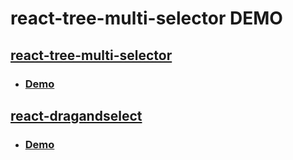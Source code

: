 # react-tree-multi-selector DEMO

## [react-tree-multi-selector](https://www.npmjs.com/package/react-tree-multi-selector)
- ### [Demo](https://eomttt.github.io/demo-module/#/tree-multi-selector)

## [react-dragandselect](https://www.npmjs.com/package/react-dragandselect)
- ### [Demo](https://eomttt.github.io/demo-module/#/drag-and-select)